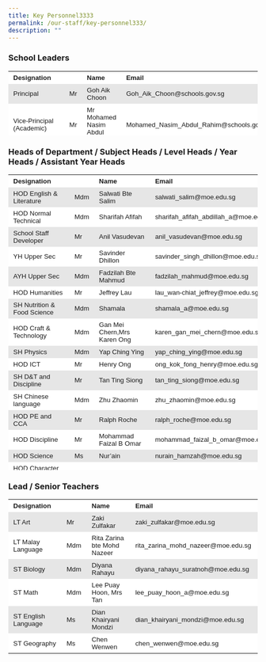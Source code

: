 ```yaml
---
title: Key Personnel3333
permalink: /our-staff/key-personnel333/
description: ""
---
```


### School Leaders

<table style="box-sizing: inherit; border-collapse: collapse; border-spacing: 0px; max-width: 100%; width: 792.227px; height: 130px;"><tbody style="box-sizing: inherit;"><tr style="box-sizing: inherit; background: rgb(255, 255, 255);"><td style="box-sizing: inherit; padding: 5px 10px; width: 222.234px;"><strong style="box-sizing: inherit; font-weight: bold;"><span style="box-sizing: inherit; font-family: helvetica, arial, sans-serif; font-size: 10pt;">Designation</span></strong></td><td style="box-sizing: inherit; padding: 5px 10px; width: 35.5469px;"></td><td style="box-sizing: inherit; padding: 5px 10px; width: 221.812px;"><strong style="box-sizing: inherit; font-weight: bold;"><span style="box-sizing: inherit; font-family: helvetica, arial, sans-serif; font-size: 10pt;">Name</span></strong></td><td style="box-sizing: inherit; padding: 5px 10px; width: 312.633px;"><strong style="box-sizing: inherit; font-weight: bold;"><span style="box-sizing: inherit; font-family: helvetica, arial, sans-serif; font-size: 10pt;">Email</span></strong></td></tr><tr style="box-sizing: inherit; background: rgb(230, 230, 230);"><td style="box-sizing: inherit; padding: 5px 10px; width: 222.234px;"><span style="box-sizing: inherit; font-size: 10pt; font-family: helvetica, arial, sans-serif;">Principal</span></td><td style="box-sizing: inherit; padding: 5px 10px; width: 35.5469px;"><span style="box-sizing: inherit; font-size: 10pt; font-family: helvetica, arial, sans-serif;">Mr</span></td><td style="box-sizing: inherit; padding: 5px 10px; width: 221.812px;"><span style="box-sizing: inherit; font-size: 10pt; font-family: helvetica, arial, sans-serif;">Goh Aik Choon</span></td><td style="box-sizing: inherit; padding: 5px 10px; width: 312.633px;"><span style="box-sizing: inherit; font-size: 10pt; font-family: helvetica, arial, sans-serif;">Goh_Aik_Choon@schools.gov.sg</span></td></tr><tr style="box-sizing: inherit; background: rgb(255, 255, 255);"><td style="box-sizing: inherit; padding: 5px 10px; width: 222.234px;"><span style="box-sizing: inherit; font-size: 10pt; font-family: helvetica, arial, sans-serif;">Vice-Principal (Academic)</span></td><td style="box-sizing: inherit; padding: 5px 10px; width: 35.5469px;"><span style="box-sizing: inherit; font-size: 10pt; font-family: helvetica, arial, sans-serif;">Mr</span></td><td style="box-sizing: inherit; padding: 5px 10px; width: 221.812px;"><span style="box-sizing: inherit; font-size: 10pt; font-family: helvetica, arial, sans-serif;">Mr Mohamed Nasim Abdul Rahim</span></td><td style="box-sizing: inherit; padding: 5px 10px; width: 312.633px;"><span style="box-sizing: inherit; font-size: 10pt; font-family: helvetica, arial, sans-serif;">Mohamed_Nasim_Abdul_Rahim@schools.gov.sg</span></td></tr><tr style="box-sizing: inherit; background: rgb(230, 230, 230);"><td style="box-sizing: inherit; padding: 5px 10px; width: 222.234px;"><span style="box-sizing: inherit; font-size: 10pt; font-family: helvetica, arial, sans-serif;">Vice-Principal (Administration)</span></td><td style="box-sizing: inherit; padding: 5px 10px; width: 35.5469px;"><span style="box-sizing: inherit; font-size: 10pt; font-family: helvetica, arial, sans-serif;">Mr</span></td><td style="box-sizing: inherit; padding: 5px 10px; width: 221.812px;"><span style="box-sizing: inherit; font-size: 10pt; font-family: helvetica, arial, sans-serif;">Tan Tong Aik</span></td><td style="box-sizing: inherit; padding: 5px 10px; width: 312.633px;"><span style="box-sizing: inherit; font-size: 10pt; font-family: helvetica, arial, sans-serif;">Tan_Tong_Aik@schools.gov.sg</span></td></tr></tbody></table>

### Heads of Department / Subject Heads / Level Heads / Year Heads / Assistant Year Heads

<table style="box-sizing: inherit; border-collapse: collapse; border-spacing: 0px; max-width: 100%; width: 792.227px; height: 597px;"><tbody style="box-sizing: inherit;"><tr style="box-sizing: inherit; background: rgb(255, 255, 255); height: 24px;"><td style="box-sizing: inherit; padding: 5px 10px; width: 211px; height: 24px;"><strong style="box-sizing: inherit; font-weight: bold;"><span style="box-sizing: inherit; font-family: helvetica, arial, sans-serif; font-size: 10pt;">Designation</span></strong></td><td style="box-sizing: inherit; padding: 5px 10px; width: 42px; height: 24px;"></td><td style="box-sizing: inherit; padding: 5px 10px; width: 201px; height: 24px;"><strong style="box-sizing: inherit; font-weight: bold;"><span style="box-sizing: inherit; font-family: helvetica, arial, sans-serif; font-size: 10pt;">Name</span></strong></td><td style="box-sizing: inherit; padding: 5px 10px; width: 268px; height: 24px;"><strong style="box-sizing: inherit; font-weight: bold;"><span style="box-sizing: inherit; font-family: helvetica, arial, sans-serif; font-size: 10pt;">Email</span></strong></td></tr><tr style="box-sizing: inherit; background: rgb(230, 230, 230); height: 24px;"><td style="box-sizing: inherit; padding: 5px 10px; width: 211px; height: 24px;"><span style="box-sizing: inherit; font-size: 10pt; font-family: helvetica, arial, sans-serif;">HOD English &amp; Literature</span></td><td style="box-sizing: inherit; padding: 5px 10px; width: 42px; height: 24px;"><span style="box-sizing: inherit; font-size: 10pt; font-family: helvetica, arial, sans-serif;">Mdm</span></td><td style="box-sizing: inherit; padding: 5px 10px; width: 201px; height: 24px;"><span style="box-sizing: inherit; font-size: 10pt; font-family: helvetica, arial, sans-serif;">Salwati Bte Salim</span></td><td style="box-sizing: inherit; padding: 5px 10px; width: 268px; height: 24px;"><span style="box-sizing: inherit; font-size: 10pt; font-family: helvetica, arial, sans-serif;">salwati_salim@moe.edu.sg</span></td></tr><tr style="box-sizing: inherit; background: rgb(255, 255, 255); height: 24px;"><td style="box-sizing: inherit; padding: 5px 10px; width: 211px; height: 24px;"><span style="box-sizing: inherit; font-size: 10pt; font-family: helvetica, arial, sans-serif;">HOD Normal Technical</span></td><td style="box-sizing: inherit; padding: 5px 10px; width: 42px; height: 24px;"><span style="box-sizing: inherit; font-size: 10pt; font-family: helvetica, arial, sans-serif;">Mdm</span></td><td style="box-sizing: inherit; padding: 5px 10px; width: 201px; height: 24px;"><span style="box-sizing: inherit; font-size: 13.3333px; font-family: helvetica, arial, sans-serif;">Sharifah Afifah</span></td><td style="box-sizing: inherit; padding: 5px 10px; width: 268px; height: 24px;"><span style="box-sizing: inherit; font-size: 10pt; font-family: helvetica, arial, sans-serif;">sharifah_afifah_abdillah_a@moe.edu.sg</span></td></tr><tr style="box-sizing: inherit; background: rgb(230, 230, 230); height: 24px;"><td style="box-sizing: inherit; padding: 5px 10px; width: 211px; height: 24px;"><span style="box-sizing: inherit; font-size: 10pt; font-family: helvetica, arial, sans-serif;">School Staff Developer</span></td><td style="box-sizing: inherit; padding: 5px 10px; width: 42px; height: 24px;"><span style="box-sizing: inherit; font-size: 10pt; font-family: helvetica, arial, sans-serif;">Mr</span></td><td style="box-sizing: inherit; padding: 5px 10px; width: 201px; height: 24px;"><span style="box-sizing: inherit; font-size: 10pt; font-family: helvetica, arial, sans-serif;">Anil Vasudevan</span></td><td style="box-sizing: inherit; padding: 5px 10px; width: 268px; height: 24px;"><span style="box-sizing: inherit; font-size: 10pt; font-family: helvetica, arial, sans-serif;">anil_vasudevan@moe.edu.sg</span></td></tr><tr style="box-sizing: inherit; background: rgb(255, 255, 255); height: 24px;"><td style="box-sizing: inherit; padding: 5px 10px; width: 211px; height: 24px;"><span style="box-sizing: inherit; font-size: 10pt; font-family: helvetica, arial, sans-serif;">YH Upper Sec</span></td><td style="box-sizing: inherit; padding: 5px 10px; width: 42px; height: 24px;"><span style="box-sizing: inherit; font-size: 10pt; font-family: helvetica, arial, sans-serif;">Mr</span></td><td style="box-sizing: inherit; padding: 5px 10px; width: 201px; height: 24px;"><span style="box-sizing: inherit; font-size: 10pt; font-family: helvetica, arial, sans-serif;">Savinder Dhillon</span></td><td style="box-sizing: inherit; padding: 5px 10px; width: 268px; height: 24px;"><span style="box-sizing: inherit; font-size: 10pt; font-family: helvetica, arial, sans-serif;">savinder_singh_dhillon@moe.edu.sg</span></td></tr><tr style="box-sizing: inherit; background: rgb(230, 230, 230); height: 24px;"><td style="box-sizing: inherit; padding: 5px 10px; width: 211px; height: 24px;"><span style="box-sizing: inherit; font-size: 10pt; font-family: helvetica, arial, sans-serif;">AYH Upper Sec</span></td><td style="box-sizing: inherit; padding: 5px 10px; width: 42px; height: 24px;"><span style="box-sizing: inherit; font-size: 10pt; font-family: helvetica, arial, sans-serif;">Mdm</span></td><td style="box-sizing: inherit; padding: 5px 10px; width: 201px; height: 24px;"><span style="box-sizing: inherit; font-size: 10pt; font-family: helvetica, arial, sans-serif;">Fadzilah Bte Mahmud</span></td><td style="box-sizing: inherit; padding: 5px 10px; width: 268px; height: 24px;"><span style="box-sizing: inherit; font-size: 10pt; font-family: helvetica, arial, sans-serif;">fadzilah_mahmud@moe.edu.sg</span></td></tr><tr style="box-sizing: inherit; background: rgb(255, 255, 255); height: 24px;"><td style="box-sizing: inherit; padding: 5px 10px; width: 211px; height: 24px;"><span style="box-sizing: inherit; font-size: 10pt; font-family: helvetica, arial, sans-serif;">HOD Humanities</span></td><td style="box-sizing: inherit; padding: 5px 10px; width: 42px; height: 24px;"><span style="box-sizing: inherit; font-size: 10pt; font-family: helvetica, arial, sans-serif;">Mr</span></td><td style="box-sizing: inherit; padding: 5px 10px; width: 201px; height: 24px;"><span style="box-sizing: inherit; font-size: 10pt; font-family: helvetica, arial, sans-serif;">Jeffrey Lau</span></td><td style="box-sizing: inherit; padding: 5px 10px; width: 268px; height: 24px;"><span style="box-sizing: inherit; font-size: 10pt; font-family: helvetica, arial, sans-serif;">lau_wan-chiat_jeffrey@moe.edu.sg</span></td></tr><tr style="box-sizing: inherit; background: rgb(230, 230, 230); height: 24px;"><td style="box-sizing: inherit; padding: 5px 10px; width: 211px; height: 24px;"><span style="box-sizing: inherit; font-size: 10pt; font-family: helvetica, arial, sans-serif;">SH Nutrition &amp; Food Science</span></td><td style="box-sizing: inherit; padding: 5px 10px; width: 42px; height: 24px;"><span style="box-sizing: inherit; font-size: 10pt; font-family: helvetica, arial, sans-serif;">Mdm</span></td><td style="box-sizing: inherit; padding: 5px 10px; width: 201px; height: 24px;"><span style="box-sizing: inherit; font-size: 10pt; font-family: helvetica, arial, sans-serif;">Shamala</span></td><td style="box-sizing: inherit; padding: 5px 10px; width: 268px; height: 24px;"><span style="box-sizing: inherit; font-size: 10pt; font-family: helvetica, arial, sans-serif;">shamala_a@moe.edu.sg</span></td></tr><tr style="box-sizing: inherit; background: rgb(255, 255, 255); height: 24px;"><td style="box-sizing: inherit; padding: 5px 10px; width: 211px; height: 24px;"><span style="box-sizing: inherit; font-size: 10pt; font-family: helvetica, arial, sans-serif;">HOD Craft &amp; Technology</span></td><td style="box-sizing: inherit; padding: 5px 10px; width: 42px; height: 24px;"><span style="box-sizing: inherit; font-size: 10pt; font-family: helvetica, arial, sans-serif;">Mdm</span></td><td style="box-sizing: inherit; padding: 5px 10px; width: 201px; height: 24px;"><span style="box-sizing: inherit; font-size: 10pt; font-family: helvetica, arial, sans-serif;">Gan Mei Chern,Mrs Karen Ong</span></td><td style="box-sizing: inherit; padding: 5px 10px; width: 268px; height: 24px;"><span style="box-sizing: inherit; font-size: 10pt; font-family: helvetica, arial, sans-serif;">karen_gan_mei_chern@moe.edu.sg</span></td></tr><tr style="box-sizing: inherit; background: rgb(230, 230, 230); height: 24px;"><td style="box-sizing: inherit; padding: 5px 10px; width: 211px; height: 24px;"><span style="box-sizing: inherit; font-size: 10pt; font-family: helvetica, arial, sans-serif;">SH Physics</span></td><td style="box-sizing: inherit; padding: 5px 10px; width: 42px; height: 24px;"><span style="box-sizing: inherit; font-size: 10pt; font-family: helvetica, arial, sans-serif;">Mdm</span></td><td style="box-sizing: inherit; padding: 5px 10px; width: 201px; height: 24px;"><span style="box-sizing: inherit; font-size: 10pt; font-family: helvetica, arial, sans-serif;">Yap Ching Ying</span></td><td style="box-sizing: inherit; padding: 5px 10px; width: 268px; height: 24px;"><span style="box-sizing: inherit; font-size: 10pt; font-family: helvetica, arial, sans-serif;">yap_ching_ying@moe.edu.sg</span></td></tr><tr style="box-sizing: inherit; background: rgb(255, 255, 255); height: 24px;"><td style="box-sizing: inherit; padding: 5px 10px; width: 211px; height: 24px;"><span style="box-sizing: inherit; font-size: 10pt; font-family: helvetica, arial, sans-serif;">HOD&nbsp;ICT</span></td><td style="box-sizing: inherit; padding: 5px 10px; width: 42px; height: 24px;"><span style="box-sizing: inherit; font-size: 10pt; font-family: helvetica, arial, sans-serif;">Mr</span></td><td style="box-sizing: inherit; padding: 5px 10px; width: 201px; height: 24px;"><span style="box-sizing: inherit; font-size: 13.3333px; font-family: helvetica, arial, sans-serif;">Henry Ong</span></td><td style="box-sizing: inherit; padding: 5px 10px; width: 268px; height: 24px;"><span style="box-sizing: inherit; font-size: 10pt; font-family: helvetica, arial, sans-serif;">ong_kok_fong_henry@moe.edu.sg</span></td></tr><tr style="box-sizing: inherit; background: rgb(230, 230, 230); height: 24px;"><td style="box-sizing: inherit; padding: 5px 10px; width: 211px; height: 24px;"><span style="box-sizing: inherit; font-size: 10pt; font-family: helvetica, arial, sans-serif;">SH D&amp;T and Discipline</span></td><td style="box-sizing: inherit; padding: 5px 10px; width: 42px; height: 24px;"><span style="box-sizing: inherit; font-size: 10pt; font-family: helvetica, arial, sans-serif;">Mr&nbsp;</span></td><td style="box-sizing: inherit; padding: 5px 10px; width: 201px; height: 24px;"><span style="box-sizing: inherit; font-size: 13.3333px; font-family: helvetica, arial, sans-serif;">Tan Ting Siong</span></td><td style="box-sizing: inherit; padding: 5px 10px; width: 268px; height: 24px;"><span style="box-sizing: inherit; font-size: 10pt; font-family: helvetica, arial, sans-serif;">tan_ting_siong@moe.edu.sg</span></td></tr><tr style="box-sizing: inherit; background: rgb(255, 255, 255); height: 24px;"><td style="box-sizing: inherit; padding: 5px 10px; width: 211px; height: 24px;"><span style="box-sizing: inherit; font-size: 10pt; font-family: helvetica, arial, sans-serif;">SH Chinese language</span></td><td style="box-sizing: inherit; padding: 5px 10px; width: 42px; height: 24px;"><span style="box-sizing: inherit; font-size: 10pt; font-family: helvetica, arial, sans-serif;">Mdm</span></td><td style="box-sizing: inherit; padding: 5px 10px; width: 201px; height: 24px;"><span style="box-sizing: inherit; font-size: 10pt; font-family: helvetica, arial, sans-serif;">Zhu Zhaomin</span></td><td style="box-sizing: inherit; padding: 5px 10px; width: 268px; height: 24px;"><span style="box-sizing: inherit; font-size: 10pt; font-family: helvetica, arial, sans-serif;">zhu_zhaomin@moe.edu.sg</span></td></tr><tr style="box-sizing: inherit; background: rgb(230, 230, 230); height: 24px;"><td style="box-sizing: inherit; padding: 5px 10px; width: 211px; height: 24px;"><span style="box-sizing: inherit; font-size: 10pt; font-family: helvetica, arial, sans-serif;">HOD PE and CCA</span></td><td style="box-sizing: inherit; padding: 5px 10px; width: 42px; height: 24px;"><span style="box-sizing: inherit; font-size: 10pt; font-family: helvetica, arial, sans-serif;">Mr</span></td><td style="box-sizing: inherit; padding: 5px 10px; width: 201px; height: 24px;"><span style="box-sizing: inherit; font-size: 13.3333px; font-family: helvetica, arial, sans-serif;">Ralph Roche</span></td><td style="box-sizing: inherit; padding: 5px 10px; width: 268px; height: 24px;"><span style="box-sizing: inherit; font-size: 10pt; font-family: helvetica, arial, sans-serif;">ralph_roche@moe.edu.sg</span></td></tr><tr style="box-sizing: inherit; background: rgb(255, 255, 255); height: 24px;"><td style="box-sizing: inherit; padding: 5px 10px; width: 211px; height: 24px;"><span style="box-sizing: inherit; font-size: 10pt; font-family: helvetica, arial, sans-serif;">HOD Discipline</span></td><td style="box-sizing: inherit; padding: 5px 10px; width: 42px; height: 24px;"><span style="box-sizing: inherit; font-size: 10pt; font-family: helvetica, arial, sans-serif;">Mr</span></td><td style="box-sizing: inherit; padding: 5px 10px; width: 201px; height: 24px;"><span style="box-sizing: inherit; font-size: 10pt; font-family: helvetica, arial, sans-serif;">Mohammad Faizal B Omar</span></td><td style="box-sizing: inherit; padding: 5px 10px; width: 268px; height: 24px;"><span style="box-sizing: inherit; font-size: 10pt; font-family: helvetica, arial, sans-serif;">mohammad_faizal_b_omar@moe.edu.sg</span></td></tr><tr style="box-sizing: inherit; background: rgb(230, 230, 230); height: 24px;"><td style="box-sizing: inherit; padding: 5px 10px; width: 211px; height: 24px;"><span style="box-sizing: inherit; font-size: 10pt; font-family: helvetica, arial, sans-serif;">HOD Science</span></td><td style="box-sizing: inherit; padding: 5px 10px; width: 42px; height: 24px;"><span style="box-sizing: inherit; font-size: 10pt; font-family: helvetica, arial, sans-serif;">Ms</span></td><td style="box-sizing: inherit; padding: 5px 10px; width: 201px; height: 24px;"><span style="box-sizing: inherit; font-size: 10pt; font-family: helvetica, arial, sans-serif;">Nur’ain</span></td><td style="box-sizing: inherit; padding: 5px 10px; width: 268px; height: 24px;"><span style="box-sizing: inherit; font-size: 10pt; font-family: helvetica, arial, sans-serif;">nurain_hamzah@moe.edu.sg</span></td></tr><tr style="box-sizing: inherit; background: rgb(255, 255, 255); height: 45px;"><td style="box-sizing: inherit; padding: 5px 10px; width: 211px; height: 45px;"><span style="box-sizing: inherit; font-size: 10pt; font-family: helvetica, arial, sans-serif;">HOD Character and Citizenship Education</span></td><td style="box-sizing: inherit; padding: 5px 10px; width: 42px; height: 45px;"><span style="box-sizing: inherit; font-size: 10pt; font-family: helvetica, arial, sans-serif;">Mdm</span></td><td style="box-sizing: inherit; padding: 5px 10px; width: 201px; height: 45px;"><span style="box-sizing: inherit; font-size: 10pt; font-family: helvetica, arial, sans-serif;">Hemalatha</span></td><td style="box-sizing: inherit; padding: 5px 10px; width: 268px; height: 45px;"><span style="box-sizing: inherit; font-size: 10pt; font-family: helvetica, arial, sans-serif;">hemalatha_pragaran@moe.edu.sg</span></td></tr><tr style="box-sizing: inherit; background: rgb(230, 230, 230); height: 24px;"><td style="box-sizing: inherit; padding: 5px 10px; width: 211px; height: 24px;"><span style="box-sizing: inherit; font-size: 10pt; font-family: helvetica, arial, sans-serif;">YH Lower Secondary</span></td><td style="box-sizing: inherit; padding: 5px 10px; width: 42px; height: 24px;"><span style="box-sizing: inherit; font-size: 10pt; font-family: helvetica, arial, sans-serif;">Mr&nbsp;</span></td><td style="box-sizing: inherit; padding: 5px 10px; width: 201px; height: 24px;"><span style="box-sizing: inherit; font-size: 10pt; font-family: helvetica, arial, sans-serif;">Muhammad Suhadi</span></td><td style="box-sizing: inherit; padding: 5px 10px; width: 268px; height: 24px;"><span style="box-sizing: inherit; font-size: 10pt; font-family: helvetica, arial, sans-serif;">muhammad_suhadi_hassan@moe.edu.sg</span></td></tr><tr style="box-sizing: inherit; background: rgb(255, 255, 255); height: 24px;"><td style="box-sizing: inherit; padding: 5px 10px; width: 211px; height: 24px;"><span style="box-sizing: inherit; font-size: 10pt; font-family: helvetica, arial, sans-serif;">AYH Lower&nbsp;Secondary</span></td><td style="box-sizing: inherit; padding: 5px 10px; width: 42px; height: 24px;"><span style="box-sizing: inherit; font-size: 10pt; font-family: helvetica, arial, sans-serif;">Mdm</span></td><td style="box-sizing: inherit; padding: 5px 10px; width: 201px; height: 24px;"><span style="box-sizing: inherit; font-size: 10pt; font-family: helvetica, arial, sans-serif;">Lee Gia Hui</span></td><td style="box-sizing: inherit; padding: 5px 10px; width: 268px; height: 24px;"><span style="box-sizing: inherit; font-size: 10pt; font-family: helvetica, arial, sans-serif;">lee_gia_hui@moe.edu.sg</span></td></tr><tr style="box-sizing: inherit; background: rgb(230, 230, 230); height: 24px;"><td style="box-sizing: inherit; padding: 5px 10px; width: 211px; height: 24px;"><span style="box-sizing: inherit; font-size: 10pt; font-family: helvetica, arial, sans-serif;">HOD Mother Tongue Languages</span></td><td style="box-sizing: inherit; padding: 5px 10px; width: 42px; height: 24px;"><span style="box-sizing: inherit; font-size: 10pt; font-family: helvetica, arial, sans-serif;">Mdm</span></td><td style="box-sizing: inherit; padding: 5px 10px; width: 201px; height: 24px;"><span style="box-sizing: inherit; font-size: 10pt; font-family: helvetica, arial, sans-serif;">Rashidah Bte Abdullah</span></td><td style="box-sizing: inherit; padding: 5px 10px; width: 268px; height: 24px;"><span style="box-sizing: inherit; font-size: 10pt; font-family: helvetica, arial, sans-serif;">rashidah_abdullah@moe.edu.sg</span></td></tr><tr style="box-sizing: inherit; background: rgb(255, 255, 255); height: 24px;"><td style="box-sizing: inherit; padding: 5px 10px; width: 211px; height: 24px;"><span style="box-sizing: inherit; font-size: 10pt; font-family: helvetica, arial, sans-serif;">SH Tamil Language</span></td><td style="box-sizing: inherit; padding: 5px 10px; width: 42px; height: 24px;"><span style="box-sizing: inherit; font-size: 10pt; font-family: helvetica, arial, sans-serif;">Mr</span></td><td style="box-sizing: inherit; padding: 5px 10px; width: 201px; height: 24px;"><span style="box-sizing: inherit; font-size: 10pt; font-family: helvetica, arial, sans-serif;">Govindarajalu Krishnamoorthy</span></td><td style="box-sizing: inherit; padding: 5px 10px; width: 268px; height: 24px;"><span style="box-sizing: inherit; font-size: 10pt; font-family: helvetica, arial, sans-serif;">govindarajalu_krishnamoorthy@m<wbr style="box-sizing: inherit;">oe.edu.sg</span></td></tr><tr style="box-sizing: inherit; background: rgb(230, 230, 230); height: 24px;"><td style="box-sizing: inherit; padding: 5px 10px; width: 211px; height: 24px;"><span style="box-sizing: inherit; font-size: 10pt; font-family: helvetica, arial, sans-serif;">HOD Mathematics</span></td><td style="box-sizing: inherit; padding: 5px 10px; width: 42px; height: 24px;"><span style="box-sizing: inherit; font-size: 10pt; font-family: helvetica, arial, sans-serif;">Ms</span></td><td style="box-sizing: inherit; padding: 5px 10px; width: 201px; height: 24px;"><span style="box-sizing: inherit; font-size: 10pt; font-family: helvetica, arial, sans-serif;">Yeo Puay Joo</span></td><td style="box-sizing: inherit; padding: 5px 10px; width: 268px; height: 24px;"><span style="box-sizing: inherit; font-size: 10pt; font-family: helvetica, arial, sans-serif;">yeo_puay_joo@moe.edu.sg</span></td></tr><tr style="box-sizing: inherit; background: rgb(255, 255, 255); height: 24px;"><td style="box-sizing: inherit; padding: 5px 10px; width: 211px; height: 24px;"><span style="box-sizing: inherit; font-size: 10pt; font-family: helvetica, arial, sans-serif;">LH Mathematics</span></td><td style="box-sizing: inherit; padding: 5px 10px; width: 42px; height: 24px;"><span style="box-sizing: inherit; font-size: 10pt; font-family: helvetica, arial, sans-serif;">Mr</span></td><td style="box-sizing: inherit; padding: 5px 10px; width: 201px; height: 24px;"><span style="box-sizing: inherit; font-size: 10pt; font-family: helvetica, arial, sans-serif;">Patrick Lim</span></td><td style="box-sizing: inherit; padding: 5px 10px; width: 268px; height: 24px;"><span style="box-sizing: inherit; font-size: 10pt; font-family: helvetica, arial, sans-serif;">lim_cheng_huat@moe.edu.sg</span></td></tr></tbody></table>

### Lead / Senior Teachers

<table style="box-sizing: inherit; border-collapse: collapse; border-spacing: 0px; max-width: 100%; width: 729px;"><tbody style="box-sizing: inherit;"><tr style="box-sizing: inherit; background: rgb(255, 255, 255);"><td style="box-sizing: inherit; padding: 5px 10px; width: 203.5px;"><strong style="box-sizing: inherit; font-weight: bold;"><span style="box-sizing: inherit; font-family: helvetica, arial, sans-serif; font-size: 10pt;">Designation</span></strong></td><td style="box-sizing: inherit; padding: 5px 10px; width: 43.5px;"></td><td style="box-sizing: inherit; padding: 5px 10px; width: 196px;"><strong style="box-sizing: inherit; font-weight: bold;"><span style="box-sizing: inherit; font-family: helvetica, arial, sans-serif; font-size: 10pt;">Name</span></strong></td><td style="box-sizing: inherit; padding: 5px 10px; width: 268px;"><strong style="box-sizing: inherit; font-weight: bold;"><span style="box-sizing: inherit; font-family: helvetica, arial, sans-serif; font-size: 10pt;">Email</span></strong></td></tr><tr style="box-sizing: inherit; background: rgb(230, 230, 230);"><td style="box-sizing: inherit; padding: 5px 10px; width: 203.5px;"><span style="box-sizing: inherit; font-size: 10pt; font-family: helvetica, arial, sans-serif;">LT Art</span></td><td style="box-sizing: inherit; padding: 5px 10px; width: 43.5px;"><span style="box-sizing: inherit; font-size: 10pt; font-family: helvetica, arial, sans-serif;">Mr&nbsp;</span></td><td style="box-sizing: inherit; padding: 5px 10px; width: 196px;"><span style="box-sizing: inherit; font-size: 10pt; font-family: helvetica, arial, sans-serif;">Zaki Zulfakar</span></td><td style="box-sizing: inherit; padding: 5px 10px; width: 268px;"><span style="box-sizing: inherit; font-size: 10pt; font-family: helvetica, arial, sans-serif;">zaki_zulfakar@moe.edu.sg</span></td></tr><tr style="box-sizing: inherit; background: rgb(255, 255, 255);"><td style="box-sizing: inherit; padding: 5px 10px; width: 203.5px;"><span style="box-sizing: inherit; font-size: 10pt; font-family: helvetica, arial, sans-serif;">LT Malay Language</span></td><td style="box-sizing: inherit; padding: 5px 10px; width: 43.5px;"><span style="box-sizing: inherit; font-size: 10pt; font-family: helvetica, arial, sans-serif;">Mdm</span></td><td style="box-sizing: inherit; padding: 5px 10px; width: 196px;"><span style="box-sizing: inherit; font-size: 10pt; font-family: helvetica, arial, sans-serif;">Rita Zarina bte Mohd Nazeer</span></td><td style="box-sizing: inherit; padding: 5px 10px; width: 268px;"><span style="box-sizing: inherit; font-size: 10pt; font-family: helvetica, arial, sans-serif;">rita_zarina_mohd_nazeer@moe.edu.sg</span></td></tr><tr style="box-sizing: inherit; background: rgb(230, 230, 230);"><td style="box-sizing: inherit; padding: 5px 10px; width: 203.5px;"><span style="box-sizing: inherit; font-size: 10pt; font-family: helvetica, arial, sans-serif;">ST Biology</span></td><td style="box-sizing: inherit; padding: 5px 10px; width: 43.5px;"><span style="box-sizing: inherit; font-size: 10pt; font-family: helvetica, arial, sans-serif;">Mdm</span></td><td style="box-sizing: inherit; padding: 5px 10px; width: 196px;"><span style="box-sizing: inherit; font-size: 10pt; font-family: helvetica, arial, sans-serif;">Diyana Rahayu</span></td><td style="box-sizing: inherit; padding: 5px 10px; width: 268px;"><span style="box-sizing: inherit; font-size: 10pt; font-family: helvetica, arial, sans-serif;">diyana_rahayu_suratnoh@moe.edu.sg</span></td></tr><tr style="box-sizing: inherit; background: rgb(255, 255, 255);"><td style="box-sizing: inherit; padding: 5px 10px; width: 203.5px;"><span style="box-sizing: inherit; font-size: 10pt; font-family: helvetica, arial, sans-serif;">ST Math</span></td><td style="box-sizing: inherit; padding: 5px 10px; width: 43.5px;"><span style="box-sizing: inherit; font-size: 10pt; font-family: helvetica, arial, sans-serif;">Mdm</span></td><td style="box-sizing: inherit; padding: 5px 10px; width: 196px;"><span style="box-sizing: inherit; font-size: 10pt; font-family: helvetica, arial, sans-serif;">Lee Puay Hoon, Mrs Tan</span></td><td style="box-sizing: inherit; padding: 5px 10px; width: 268px;"><span style="box-sizing: inherit; font-size: 10pt; font-family: helvetica, arial, sans-serif;">lee_puay_hoon_a@moe.edu.sg</span></td></tr><tr style="box-sizing: inherit; background: rgb(230, 230, 230);"><td style="box-sizing: inherit; padding: 5px 10px; width: 203.5px;"><span style="box-sizing: inherit; font-size: 10pt; font-family: helvetica, arial, sans-serif;">ST English Language</span></td><td style="box-sizing: inherit; padding: 5px 10px; width: 43.5px;"><span style="box-sizing: inherit; font-size: 10pt; font-family: helvetica, arial, sans-serif;">Ms</span></td><td style="box-sizing: inherit; padding: 5px 10px; width: 196px;"><span style="box-sizing: inherit; font-size: 10pt; font-family: helvetica, arial, sans-serif;">Dian Khairyani Mondzi</span></td><td style="box-sizing: inherit; padding: 5px 10px; width: 268px;"><span style="box-sizing: inherit; font-size: 10pt; font-family: helvetica, arial, sans-serif;">dian_khairyani_mondzi@moe.edu.sg</span></td></tr><tr style="box-sizing: inherit; background: rgb(255, 255, 255);"><td style="box-sizing: inherit; padding: 5px 10px; width: 203.5px;"><span style="box-sizing: inherit; font-size: 10pt; font-family: helvetica, arial, sans-serif;">ST Geography</span></td><td style="box-sizing: inherit; padding: 5px 10px; width: 43.5px;"><span style="box-sizing: inherit; font-size: 10pt; font-family: helvetica, arial, sans-serif;">Ms</span></td><td style="box-sizing: inherit; padding: 5px 10px; width: 196px;"><span style="box-sizing: inherit; font-size: 10pt; font-family: helvetica, arial, sans-serif;">Chen Wenwen</span></td><td style="box-sizing: inherit; padding: 5px 10px; width: 268px;"><span style="box-sizing: inherit; font-size: 10pt; font-family: helvetica, arial, sans-serif;">chen_wenwen@moe.edu.sg</span></td></tr></tbody></table>